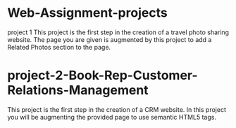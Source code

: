 # Web-Assignment-projects
project 1
This project is the first step in the creation of a travel photo sharing website. The page  you are given is augmented by this project to add a Related Photos section to the page.
# project-2-Book-Rep-Customer-Relations-Management
This project is the first step in the creation of a CRM website. In this project you  will be augmenting the provided page to use semantic HTML5 tags.


